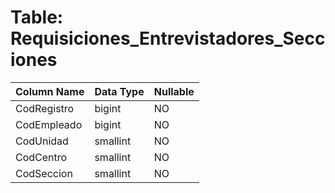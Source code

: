 # Table: Requisiciones_Entrevistadores_Secciones

| Column Name | Data Type | Nullable |
|-------------|-----------|----------|
| CodRegistro | bigint | NO |
| CodEmpleado | bigint | NO |
| CodUnidad | smallint | NO |
| CodCentro | smallint | NO |
| CodSeccion | smallint | NO |
